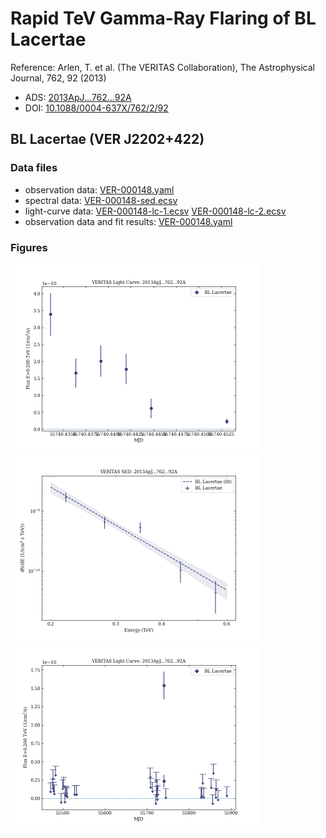 # Rapid TeV Gamma-Ray Flaring of BL Lacertae

Reference:
Arlen, T. et al. (The VERITAS Collaboration), The Astrophysical Journal, 762, 92 (2013)

- ADS: [2013ApJ...762...92A](http://adsabs.harvard.edu/abs/2013ApJ...762...92A)
- DOI: [10.1088/0004-637X/762/2/92](https://doi.org/10.1088/0004-637X/762/2/92)

## BL Lacertae (VER J2202+422)
### Data files

- observation data: [VER-000148.yaml](VER-000148.yaml)
- spectral data: [VER-000148-sed.ecsv](VER-000148-sed.ecsv)
- light-curve data: [VER-000148-lc-1.ecsv](VER-000148-lc-1.ecsv)  [VER-000148-lc-2.ecsv](VER-000148-lc-2.ecsv)
- observation data and fit results: [VER-000148.yaml](VER-000148.yaml)


### Figures

<img src="figures/2013ApJ...762...92A-VER-148-1-lc.png" alt="drawing" width="400"/>
<img src="figures/2013ApJ...762...92A-VER-148-1-sed.png" alt="drawing" width="400"/>
<img src="figures/2013ApJ...762...92A-VER-148-2-lc.png" alt="drawing" width="400"/>
